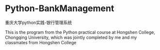 # Python-BankManagement
重庆大学python实践-银行管理系统

This is the program from the Python practical course at Hongshen College, Chongqing University, which was jointly completed by me and my classmates from Hongshen College
